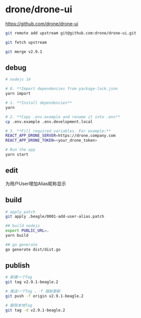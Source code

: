 # drone/drone-ui

<https://github.com/drone/drone-ui>

```bash
git remote add upstream git@github.com:drone/drone-ui.git

git fetch upstream

git merge v2.9.1
```

## debug

```bash
# nodejs 14

# 0. **Import dependencies from package-lock.json
yarn import

# 1. **Install dependencies**
yarn

# 2. **Copy .env.example and rename it into .env**
cp .env.example .env.development.local

# 3. **Fill required variables. For example:**
REACT_APP_DRONE_SERVER=https://drone.company.com
REACT_APP_DRONE_TOKEN=<your_drone_token>

# Run the app
yarn start
```

## edit

<!-- 0001-add-user-alias.patch -->
为用户User增加Alias昵称显示

## build

```bash
# apply patch
git apply .beagle/0001-add-user-alias.patch

## build nodejs
export PUBLIC_URL=.
yarn build

## go generate
go generate dist/dist.go
```

## publish

```bash
# 新建一个Tag
git tag v2.9.1-beagle.2

# 推送一个Tag ，-f 强制更新
git push -f origin v2.9.1-beagle.2

# 删除本地Tag
git tag -d v2.9.1-beagle.2
```